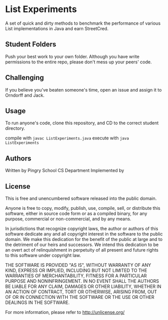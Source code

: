  List Experiments
================

A set of quick and dirty methods to benchmark the performance of various List implementations in Java and earn StreetCred.

Student Folders
--------
Push your best work to your own folder. Although you have write permissions to the entire repo, please don't mess up your peers' code.

Challenging
------------
If you believe you've beaten someone's time, open an issue and assign it to Orndorff and Jack.

Usage
-----
To run anyone's code, clone this repository, and CD to the correct student directory.

compile with `javac ListExperiments.java`
execute with `java ListExperiments`

Authors
-------
Written by Pingry School CS Department
Implemented by 

License
-------
This is free and unencumbered software released into the public domain.

Anyone is free to copy, modify, publish, use, compile, sell, or
distribute this software, either in source code form or as a compiled
binary, for any purpose, commercial or non-commercial, and by any
means.

In jurisdictions that recognize copyright laws, the author or authors
of this software dedicate any and all copyright interest in the
software to the public domain. We make this dedication for the benefit
of the public at large and to the detriment of our heirs and
successors. We intend this dedication to be an overt act of
relinquishment in perpetuity of all present and future rights to this
software under copyright law.

THE SOFTWARE IS PROVIDED "AS IS", WITHOUT WARRANTY OF ANY KIND,
EXPRESS OR IMPLIED, INCLUDING BUT NOT LIMITED TO THE WARRANTIES OF
MERCHANTABILITY, FITNESS FOR A PARTICULAR PURPOSE AND NONINFRINGEMENT.
IN NO EVENT SHALL THE AUTHORS BE LIABLE FOR ANY CLAIM, DAMAGES OR
OTHER LIABILITY, WHETHER IN AN ACTION OF CONTRACT, TORT OR OTHERWISE,
ARISING FROM, OUT OF OR IN CONNECTION WITH THE SOFTWARE OR THE USE OR
OTHER DEALINGS IN THE SOFTWARE.

For more information, please refer to <http://unlicense.org/>
